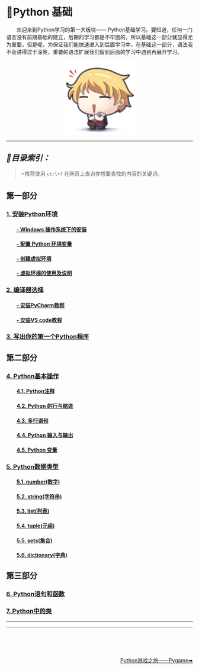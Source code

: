 # 💬Python 基础
&emsp;&emsp;欢迎来到Python学习的第一大板块—— Python基础学习。要知道，任何一门语言没有前期基础的建立，后期的学习都是不牢固的，所以基础这一部分就显得尤为重要。但是呢，为保证我们能快速进入到后面学习中，在基础这一部分，语法我不会讲得过于深奥，重要的语法扩展我们留到后面的学习中遇到再展开学习。

<div align="center">
    <img src="https://github.com/fmw666/Python/blob/master/pics/cute-gif.gif" width="200px">
</div>

---

## *📑目录索引：* 
> ⭐推荐使用 `ctrl+f` 在网页上查询你想要查找的内容的关键词。
## 第一部分
### [1. 安装Python环境](#1)
#### &emsp;&emsp;[- Windows 操作系统下的安装](#pycharm-install)
#### &emsp;&emsp;[- 配置 Python 环境变量](#pycharm-install)
#### &emsp;&emsp;[- 创建虚拟环境](#create-env)
#### &emsp;&emsp;[- 虚拟环境的使用及说明](#pycharm-install)
### [2. 编译器选择](#2)
#### &emsp;&emsp;[- 安装PyCharm教程](#pycharm-install)
#### &emsp;&emsp;[- 安装VS code教程](#vscode-install)
### [3. 写出你的第一个Python程序](#3)
## 第二部分
### [4. Python基本操作](#4)
#### &emsp;&emsp;[4.1. Python注释](#4.1)
#### &emsp;&emsp;[4.2. Python 的行与缩进](#4.2)
#### &emsp;&emsp;[4.3. 多行语句](#4.3)
#### &emsp;&emsp;[4.4. Python 输入与输出](#4.4)
#### &emsp;&emsp;[4.5. Python 变量](#4.5)
### [5. Python数据类型](#5)
#### &emsp;&emsp;[5.1. number(数字)](#5.1)
#### &emsp;&emsp;[5.2. string(字符串)](#5.2)
#### &emsp;&emsp;[5.3. list(列表)](#5.3)
#### &emsp;&emsp;[5.4. tuple(元组)](#5.4)
#### &emsp;&emsp;[5.5. sets(集合)](#5.5)
#### &emsp;&emsp;[5.6. dictionary(字典)](#5.6)
## 第三部分
### [6. Python语句和函数](#6)
### [7. Python中的类](#7)

---


---

<br><br><br>
<div align="right">
    <a href="../step2-Pygame">Python游戏之旅——Pygame➡</a>
</div>
